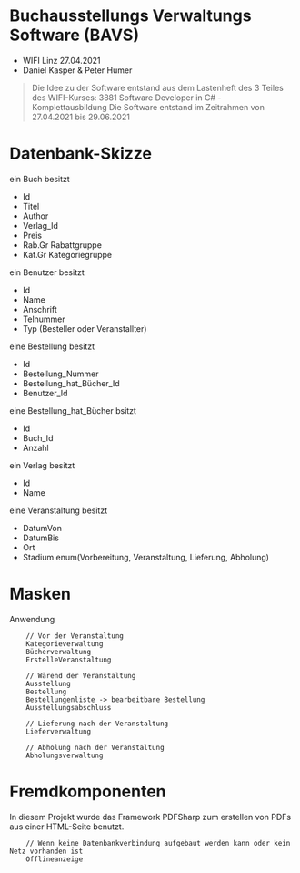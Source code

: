 # Buchausstellungs Verwaltungs Software (BAVS)
* WIFI Linz 27.04.2021
* Daniel Kasper & Peter Humer

> Die Idee zu der Software entstand aus dem Lastenheft des 
> 3 Teiles des WIFI-Kurses:
> 3881 Software Developer in C# - Komplettausbildung
> Die Software entstand im Zeitrahmen von 27.04.2021 bis 29.06.2021 




# Datenbank-Skizze
ein Buch besitzt
+	Id
+	Titel
+	Author
+	Verlag_Id
+	Preis
+	Rab.Gr Rabattgruppe
+	Kat.Gr Kategoriegruppe
	
ein Benutzer besitzt
+	Id
+	Name
+	Anschrift
+	Telnummer
+	Typ		(Besteller oder Veranstallter)



eine Bestellung besitzt
+	Id
+	Bestellung_Nummer
+	Bestellung_hat_Bücher_Id
+	Benutzer_Id

eine Bestellung_hat_Bücher bsitzt
+	Id
+	Buch_Id
+	Anzahl

ein Verlag besitzt
+	Id
+	Name

eine Veranstaltung besitzt
+	DatumVon
+	DatumBis
+	Ort
+	Stadium		enum(Vorbereitung, Veranstaltung, Lieferung, Abholung)


# Masken
Anwendung

		// Vor der Veranstaltung
		Kategorieverwaltung
		Bücherverwaltung
		ErstelleVeranstaltung

		// Wärend der Veranstaltung
		Ausstellung
		Bestellung
		Bestellungenliste -> bearbeitbare Bestellung
		Ausstellungsabschluss

		// Lieferung nach der Veranstaltung 
		Lieferverwaltung
		
		// Abholung nach der Veranstaltung
		Abholungsverwaltung
		
# Fremdkomponenten
In diesem Projekt wurde das Framework PDFSharp zum erstellen von PDFs aus einer HTML-Seite benutzt. 

		// Wenn keine Datenbankverbindung aufgebaut werden kann oder kein Netz vorhanden ist
		Offlineanzeige
		





